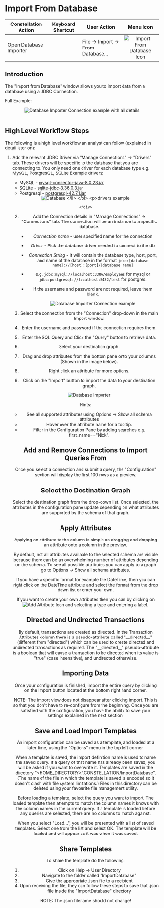 # Import From Database

<table class="table table-striped">
<thead>
<tr class="header">
<th>Constellation Action</th>
<th>Keyboard Shortcut</th>
<th>User Action</th>
<th style="text-align: center;">Menu Icon</th>
</tr>
</thead>
<tbody>
<tr class="odd">
<td>Open Database Importer</td>
<td></td>
<td>File -&gt; Import -&gt; From Database...</td>
<td style="text-align: center;"><img src="../ext/docs/CoreImportExportPlugins/src/au/gov/asd/tac/constellation/plugins/importexport/resources/jdbc_import.png" alt="Import From Database Icon" /></td>
</tr>
</tbody>
</table>

## Introduction

The "Import from Database" window allows you to import data from a
database using a JDBC Connection.

Full Example:
<div style="text-align: center">
    <img src="../ext/docs/CoreImportExportPlugins/src/au/gov/asd/tac/constellation/plugins/importexport/resources/ImportDatabaseFullExample.png" alt="Database Importer Connection
    example with all details" />
</div>
<br/>



## High Level Workflow Steps

The following is a high level workflow an analyst can follow (explained
in detail later on):

1.  Add the relevant JDBC Driver via "Manage Connections" -&gt; "Drivers"
    tab. These drivers will be specific to the database that you are
    connecting to. You only need one driver for each database type e.g.
    MySQL, PostgresQL, SQLite Example drivers:

    -   MySQL -
        [mysql-connector-java-8.0.23.jar](https://repo1.maven.org/maven2/mysql/mysql-connector-java/8.0.23/mysql-connector-java-8.0.23.jar)
    -   SQLite -
        [sqlite-jdbc-3.36.0.3.jar](https://repo1.maven.org/maven2/org/xerial/sqlite-jdbc/3.36.0.3/sqlite-jdbc-3.36.0.3.jar)
    -   Postgresql -
        [postgresql-42.7.1.jar](https://repo1.maven.org/maven2/org/postgresql/postgresql/42.7.1/postgresql-42.7.1.jar)

    <div style="text-align: center">
        <img src="../ext/docs/CoreImportExportPlugins/src/au/gov/asd/tac/constellation/plugins/importexport/resources/DBDriversExample.png" alt="Database
drivers example" />

    </div>

2.  Add the Connection details in "Manage Connections" -&gt; "Connections"
    tab. The connection will be an instance to a specific database.

    -   *Connection name* - user specified name for the connection
    -   *Driver* - Pick the database driver needed to connect to the db
    -   *Connection String* - It will contain the database type, host, port,
        and name of the database in the format `jdbc:[database
        name]://[host]:[port]/[database name]`
    -   e.g. `jdbc:mysql://localhost:3306/employees` for mysql or
        `jdbc:postgresql://localhost:5432/test` for postgres.
    -   If the username and password are not required, leave them blank.

        <img src="../ext/docs/CoreImportExportPlugins/src/au/gov/asd/tac/constellation/plugins/importexport/resources/DBConnections.png" alt="Database Importer Connection example" />
3.  Select the connection from the "Connection" drop-down in the main
    Import window.
4.  Enter the username and password if the connection requires them.
5.  Enter the SQL Query and Click the "Query" button to retrieve data.
6.  Select your destination graph.
7.  Drag and drop attributes from the bottom pane onto your columns (Shown in the image below).
8.  Right click an attribute for more options.
9.  Click on the "Import" button to import the data to your destination
    graph.

    <img src="../ext/docs/CoreImportExportPlugins/src/au/gov/asd/tac/constellation/plugins/importexport/resources/dragging_attributes_jdbc_import.png" alt="Database
    Importer" />

Hints:

-   See all supported attributes using Options -> Show all schema
    attributes
-   Hover over the attribute name for a tooltip.
-   Filter in the Configuration Pane by adding searches e.g. first_name=="Nick".


## Add and Remove Connections to Import Queries From

Once you select a connection and submit a query, the "Configuration"
section will display the first 100 rows as a preview.

## Select the Destination Graph

Select the destination graph from the drop-down list. Once selected, the
attributes in the configuration pane update depending on what attributes
are supported by the schema of that graph.

## Apply Attributes

Applying an attribute to the column is simple as dragging and dropping
an attribute onto a column in the preview.

By default, not all attributes available to the selected schema are
visible because there can be an overwhelming number of attributes
depending on the schema. To see all possible attributes you can apply to
a graph go to Options -> Show all schema attributes.

If you have a specific format for example the DateTime, then you can
right click on the DateTime attribute and select the format from the
drop down list or enter your own.

If you want to create your own attributes then you can by clicking on
<img src="../ext/docs/CoreImportExportPlugins/src/au/gov/asd/tac/constellation/plugins/importexport/resources/plus_black.png" alt="Add Attribute Icon"/> and selecting a type and
entering a label.

## Directed and Undirected Transactions

By default, transactions are created as directed. In the Transaction
Attributes column there is a pseudo-attribute called "\_\_directed\_\_"
(different from "directed") which can be used to create directed and
undirected transactions as required. The "\_\_directed\_\_"
pseudo-attribute is a boolean that will cause a transaction to be
directed when its value is "true" (case insensitive), and undirected
otherwise.

## Importing Data

Once your configuration is finished, import the entire query by clicking
on the Import button located at the bottom right hand corner.

NOTE: The import view does not disappear after clicking import. This is
so that you don't have to re-configure from the beginning. Once you are
satisfied with the configuration, you have the ability to save your
settings explained in the next section.

## Save and Load Import Templates

An import configuration can be saved as a template, and loaded at a
later time, using the "Options" menu in the top left corner.

When a template is saved, the import definition name is used to name the
saved query. If a query of that name has already been saved, you will be
asked if you want to overwrite it. Templates are saved in the directory
"&lt;HOME_DIRECTORY&gt;/.CONSTELLATION/ImportDatabase". (The name of the file in
which the template is saved is encoded so it doesn't clash with file
system limitations.) Files in this directory can be deleted using your
favourite file management utility.

Before loading a template, select the query you want to import. The
loaded template then attempts to match the column names it knows with
the column names in the current query. If a template is loaded before
any queries are selected, there are no columns to match against.

When you select "Load...", you will be presented with a list of saved
templates. Select one from the list and select OK. The template will be
loaded and will appear as it was when it was saved.

## Share Templates

To share the template do the following:

1.  Click on Help -> User Directory
2.  Navigate to the folder called "ImportDatabase"
3.  Give the appropriate .json file to a recipient
4.  Upon receiving the file, they can follow these steps to save that
    .json file inside the "ImportDatabase" directory

NOTE: The .json filename should not change!
